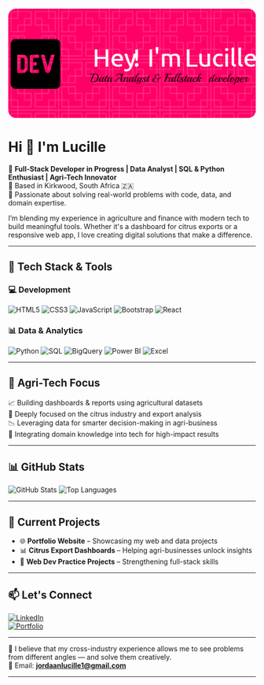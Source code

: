 ![Header](./header.png) <!-- Optional: replace with your actual image path -->

# Hi 👋 I'm Lucille

🚀 **Full-Stack Developer in Progress | Data Analyst | SQL & Python Enthusiast | Agri-Tech Innovator**  
📍 Based in Kirkwood, South Africa 🇿🇦  
🌱 Passionate about solving real-world problems with code, data, and domain expertise.  

I’m blending my experience in agriculture and finance with modern tech to build meaningful tools. Whether it's a dashboard for citrus exports or a responsive web app, I love creating digital solutions that make a difference.

---

## 🔧 Tech Stack & Tools

### 💻 Development
![HTML5](https://img.shields.io/badge/HTML5-E34F26?style=for-the-badge&logo=html5&logoColor=white)
![CSS3](https://img.shields.io/badge/CSS3-1572B6?style=for-the-badge&logo=css3&logoColor=white)
![JavaScript](https://img.shields.io/badge/JavaScript-F7DF1E?style=for-the-badge&logo=javascript&logoColor=black)
![Bootstrap](https://img.shields.io/badge/Bootstrap-563D7C?style=for-the-badge&logo=bootstrap&logoColor=white)
![React](https://img.shields.io/badge/React-20232A?style=for-the-badge&logo=react&logoColor=61DAFB)

### 📊 Data & Analytics
![Python](https://img.shields.io/badge/Python-3776AB?style=for-the-badge&logo=python&logoColor=white)
![SQL](https://img.shields.io/badge/SQL-4479A1?style=for-the-badge&logo=mysql&logoColor=white)
![BigQuery](https://img.shields.io/badge/BigQuery-4285F4?style=for-the-badge&logo=google-cloud&logoColor=white)
![Power BI](https://img.shields.io/badge/Power%20BI-F2C811?style=for-the-badge&logo=power-bi&logoColor=black)
![Excel](https://img.shields.io/badge/Excel-217346?style=for-the-badge&logo=microsoft-excel&logoColor=white)

---

## 🌾 Agri-Tech Focus

📈 Building dashboards & reports using agricultural datasets  
🍊 Deeply focused on the citrus industry and export analysis  
📉 Leveraging data for smarter decision-making in agri-business  
🔗 Integrating domain knowledge into tech for high-impact results

---

## 📊 GitHub Stats

![GitHub Stats](https://github-readme-stats.vercel.app/api?username=lu-sketch&show_icons=true&theme=radical)
![Top Languages](https://github-readme-stats.vercel.app/api/top-langs/?username=lu-sketch&layout=compact&theme=radical)

---

## 🚧 Current Projects

- 🌐 **Portfolio Website** – Showcasing my web and data projects  
- 📊 **Citrus Export Dashboards** – Helping agri-businesses unlock insights  
- 🧪 **Web Dev Practice Projects** – Strengthening full-stack skills  

---

## 📫 Let's Connect

[![LinkedIn](https://img.shields.io/badge/LinkedIn-0A66C2?style=for-the-badge&logo=linkedin&logoColor=white)](https://www.linkedin.com/in/lucillejordaan/)  
[![Portfolio](https://img.shields.io/badge/Portfolio-000?style=for-the-badge&logo=firefox&logoColor=white)](https://lu-sketch.github.io/lucille_jordaan_portfolio/)

---

💬 I believe that my cross-industry experience allows me to see problems from different angles — and solve them creatively.  
📧 Email: **jordaanlucille1@gmail.com**

---

